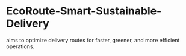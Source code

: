 # EcoRoute-Smart-Sustainable-Delivery
aims to optimize delivery routes for faster, greener, and more efficient operations.

